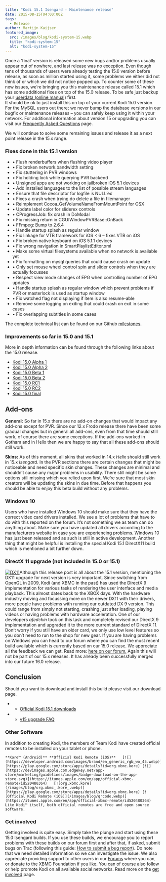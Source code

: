```yaml
---
title: "Kodi 15.1 Isengard - Maintenance release"
date: 2015-08-15T04:00:00Z
tags:
  - Release
author: Martijn Kaijser
featured_image:
  src: /images/blog/kodi-system-15.webp
  title: "kodi-system-15"
  alt: "kodi-system-15"
---
```


Once a ‘final’ version is released some new bugs and/or problems usually appear out of nowhere, and last release was no exception. Even though tens of thousands of users were already testing the 15.0 version before release, as soon as million started using it, some problems we either did not think of or which we did not notice popped up. To counter some of these new issues, we’re bringing you this maintenance release called 15.1 which has some additional fixes on top of the 15.0 release. To be safe just backup your [userdata (online manual)](https://kodi.wiki/view/Userdata) first.  
 It should be ok to just install this on top of your current Kodi 15.0 version. For the MySQL users out there; we never bump the database versions in our bugfix or maintenance releases – you can safely keep using it within your network. For additional information about version 15 or upgrading you can visit our [Frequently Asked Questions](<https://kodi.wiki/view/Kodi_v15_(Isengard)_FAQ>) page.

We will continue to solve some remaining issues and release it as a next point release in the 15.x range.

### Fixes done in this 15.1 version

- • Flush renderbuffers when flushing video player
- • Fix broken network.bandwidth setting
- • Fix stuttering in PVR windows
- • Fix holding lock while querying PVR backend
- • Unsigned apps are not working on jailbroken iOS 5.1 devices
- • Add installed languages to the list of possible stream languages
- • Ensure that file descriptor for logfile is NULL’ed
- • Fixes a crash when trying do delete a file in filemanager
- • Reimplement Cocoa_GetVolumeNameFromMountPoint for OSX
- • Update label color for sliderex controls
- • CProgressJob: fix crash in DoModal
- • Fix missing return in CGUIWindowPVRBase::OnBack
- • FFmpeg: Bump to 2.6.4
- • Handle startup splash as regular window
- • Fix linkage for VTB framework for iOS \< 6 – fixes VTB on iOS
- • Fix broken native keyboard on iOS 5.1.1 devices
- • Fix wrong navigation in SmartPlaylistEditor.xml
- • Make some virtual filesystems available when no network is available yet
- • Fix formatting on mysql queries that could cause crash on update
- • Only set mouse wheel control spin and slider controls when they are actually focusses
- • Respect view mode changes of EPG when controlling number of EPG updates
- • Handle startup splash as regular window which prevent problems if PVR or masterlock is used as startup window
- • Fix watched flag not displaying if item is also resume-able
- • Remove some logging on exiting that could crash on exit in some cases
- • Fix overlapping subtitles in some cases

The complete technical list can be found on our Github [milestones](https://github.com/xbmc/xbmc/milestones?direction=desc&sort=due_date&state=closed).

### Improvements so far in 15.0 and 15.1

More in depth information can be found through the following links about the 15.0 release.

- [Kodi 15.0 Alpha 1](/article/kodi-150-alpha-1-road-isengard)
- [Kodi 15.0 Alpha 2](/article/kodi-150-isengard-alpha-2)
- [Kodi 15.0 Beta 1](/article/kodi-150-isengard-beta-1 "Kodi 15.0 Isengard – Beta 1")
- [Kodi 15.0 Beta 2](/article/kodi-150-isengard--beta-2 "Kodi 15.0 Isengard – Beta 2")
- [Kodi 15.0 RC1](/article/kodi-150-isengard-rc-1)
- [Kodi 15.0 RC2](/article/kodi-150-isengard--rc-2)
- [Kodi 15.0 final](/article/kodi-150-isengard-one-release-rule-them-all)

## Add-ons

**General:** So far in 15.x there are no add-on changes that would impact any add-ons except for PVR. Since our 12.x Frodo release there have been some gradual changes but in general all add-ons, even from that time should still work, of course there are some exceptions. If the add-ons worked in Gotham and in Helix then we are happy to say that all these add-ons should still work.

**Skins:** As of this moment, all skins that worked in 14.x _Helix_ should still work in 15.x _Isengard_. In the PVR sections there are certain changes that might be noticeable and need specific skin changes. These changes are minimal and shouldn’t cause any major problems in usability. There still might be some options still missing which you relied upon first. We’re sure that most skin creators will be updating the skins in due time. Before that happens you should be able to enjoy this beta build without any problems.

### Windows 10

Users who have installed Windows 10 should make sure that they have the correct video card drivers installed. We see a lot of problems that have to do with this reported on the forum. It’s not something we as team can do anything about. Make sure you have updated all drivers according to the manufacturers website in case you are experiencing problems. Windows 10 has just been released and as such is still in active development. Another thing that might be helpful is installing the special Kodi 15.1 DirectX11 build which is mentioned a bit further down.

### DirectX 11 upgrade (not included in 15.0 or 15.1)

[![DX11](/images/blog/DX11.webp)](/images/blog/DX11.webp)Although this release post is all about the 15.1 version, mentioning the DX11 upgrade for next version is very important. Since switching from OpenGL in 2009, Kodi (and XBMC in the past) has used the DirectX 9 implementation for various tasks of rendering the user interface and media playback. This almost dates back to the XBOX days. With the hardware industry moving and focussing more on the newer DX11 with their drivers, more people have problems with running our outdated DX 9 version. This could range from simply not starting, crashing just after loading, playing videos or having problems with hardware acceleration. One of our developers _afedchin_ took on this task and completely revised our DirectX 9 implementation and upgraded it to the more current standard of DirectX 11. Don’t worry if you still have an older card, we only use low level features so you don’t need to run to the shop for new gear. If you are having problems on Windows you can head to our forum where you can find the most recent build available which is currently based on our 15.0 release. We appreciate all the feedback we can get. Read more: [here on our forum.](https://forum.kodi.tv/showthread.php?tid=218274) Again this will not be part of our 15.x releases. It has already been successfully merged into our future 16.0 release.

## Conclusion

Should you want to download and install this build please visit our download page.

- - [Official Kodi 15.1 downloads](/download)
- - [v15 upgrade FAQ](https://kodi.wiki/view/Isengard_FAQ)

### Other Software

In addition to creating Kodi, the members of Team Kodi have created official remotes to be installed on your tablet or phone.

    **Kore™ (Android)** **Official Kodi Remote (iOS)**   [![](https://developer.android.com/images/brand/en_generic_rgb_wo_45.webp)](https://play.google.com/store/apps/details?id=org.xbmc.kore) [![](https://devimages.apple.com.edgekey.net/app-store/marketing/guidelines/images/badge-download-on-the-app-store.svg)](https://itunes.apple.com/en/app/official-xbmc-remote/id520480364)   [![org.xbmc.kore](/images/blog/org.xbmc_.kore_.webp)](https://play.google.com/store/apps/details?id=org.xbmc.kore) [![Official Kodi Remote (iOS)](/images/blog/qrcode.webp)](https://itunes.apple.com/en/app/official-xbmc-remote/id520480364)    Like Kodi™ itself, both official remotes are free and open source software.

### Get involved

Getting involved is quite easy. Simply take the plunge and start using these 15.0 Isengard builds. If you use these builds, we encourage you to report problems with these builds on our forum first and after that, if asked, submit bugs on Trac (following this guide: [How to submit a bug report](https://kodi.wiki/view/HOW-TO:Submit_a_bug_report)). Do note that we need detailed information so we can investigate the issue. We also appreciate providing support to other users in our [Forums](https://forum.kodi.tv/ "Kodi Forums") where you can, or [donate](/contribute/donate "XBMC Foundation Donations") to the XBMC Foundation if you like. You can of course also follow or help promote Kodi on all available social networks. Read more on the [get involved](/get-involved) page.
